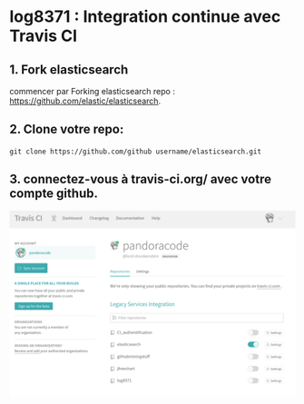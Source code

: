 # log8371 : Integration continue avec Travis CI

## 1. Fork elasticsearch
commencer par Forking elasticsearch repo : https://github.com/elastic/elasticsearch.

## 2. Clone votre repo: 

```
git clone https://github.com/github username/elasticsearch.git
```

## 3. connectez-vous à travis-ci.org/ avec votre compte github.

![travis-ci.org](travis.png)
